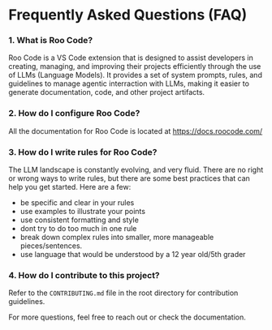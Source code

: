 # Frequently Asked Questions (FAQ)

### 1. What is Roo Code?

Roo Code is a VS Code extension that is designed to assist developers in creating, managing, and improving their projects efficiently through the use of LLMs (Language Models). It provides a set of system prompts, rules, and guidelines to manage agentic interraction with LLMs, making it easier to generate documentation, code, and other project artifacts.

### 2. How do I configure Roo Code?

All the documentation for Roo Code is located at https://docs.roocode.com/

### 3. How do I write rules for Roo Code?

The LLM landscape is constantly evolving, and very fluid. There are no right or wrong ways to write rules, but there are some best practices that can help you get started. Here are a few:

- be specific and clear in your rules
- use examples to illustrate your points
- use consistent formatting and style
- dont try to do too much in one rule
- break down complex rules into smaller, more manageable pieces/sentences.
- use language that would be understood by a 12 year old/5th grader

### 4. How do I contribute to this project?

Refer to the `CONTRIBUTING.md` file in the root directory for contribution guidelines.

For more questions, feel free to reach out or check the documentation.
